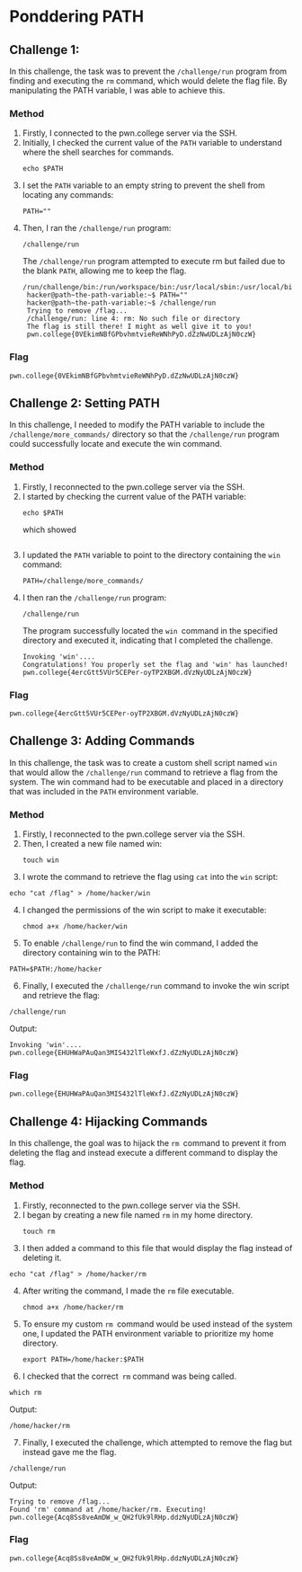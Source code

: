 # Ponddering PATH

## Challenge 1: 
In this challenge, the task was to prevent the `/challenge/run` program from finding and executing the `rm` command, which would delete the flag file. By manipulating the PATH variable, I was able to achieve this.

### Method
1. Firstly, I connected to the pwn.college server via the SSH.
2. Initially, I checked the current value of the `PATH` variable to understand where the shell searches for commands.
   ```
   echo $PATH
   ```
3. I set the `PATH` variable to an empty string to prevent the shell from locating any commands:
   ```
   PATH=""
   ```
4. Then, I ran the `/challenge/run` program:
   ```
   /challenge/run
   ```
   The `/challenge/run` program attempted to execute rm but failed due to the blank `PATH`, allowing me to keep the flag.
   ```
   /run/challenge/bin:/run/workspace/bin:/usr/local/sbin:/usr/local/bin:/usr/sbin:/usr/bin:/sbin:/bin
    hacker@path~the-path-variable:~$ PATH=""
    hacker@path~the-path-variable:~$ /challenge/run
    Trying to remove /flag...
    /challenge/run: line 4: rm: No such file or directory
    The flag is still there! I might as well give it to you!
    pwn.college{0VEkimNBfGPbvhmtvieReWNhPyD.dZzNwUDLzAjN0czW}
   ```

### Flag
```
pwn.college{0VEkimNBfGPbvhmtvieReWNhPyD.dZzNwUDLzAjN0czW}
```

## Challenge 2: Setting PATH
In this challenge, I needed to modify the PATH variable to include the `/challenge/more_commands/` directory so that the `/challenge/run` program could successfully locate and execute the win command.

### Method
1. Firstly, I reconnected to the pwn.college server via the SSH.
2. I started by checking the current value of the PATH variable:
   ```
   echo $PATH
   ```
   which showed
   ```
3. I updated the `PATH` variable to point to the directory containing the `win` command:
   ```
   PATH=/challenge/more_commands/
   ```
4. I then ran the `/challenge/run` program:
   ```
   /challenge/run
   ```
   The program successfully located the `win `command in the specified directory and executed it, indicating that I completed the challenge.
   ```
   Invoking 'win'....
   Congratulations! You properly set the flag and 'win' has launched!
   pwn.college{4ercGtt5VUr5CEPer-oyTP2XBGM.dVzNyUDLzAjN0czW}
   ```

### Flag
```
pwn.college{4ercGtt5VUr5CEPer-oyTP2XBGM.dVzNyUDLzAjN0czW}
```

## Challenge 3: Adding Commands
In this challenge, the task was to create a custom shell script named `win` that would allow the `/challenge/run` command to retrieve a flag from the system. The win command had to be executable and placed in a directory that was included in the `PATH` environment variable.

### Method
1. Firstly, I reconnected to the pwn.college server via the SSH.
2. Then, I created a new file named win:
   ```
   touch win
   ```
3.  I wrote the command to retrieve the flag using `cat` into the `win` script:
   ```
   echo "cat /flag" > /home/hacker/win
```
4. I changed the permissions of the win script to make it executable:
   ```
   chmod a+x /home/hacker/win
   ```
5.  To enable `/challenge/run` to find the win command, I added the directory containing win to the PATH:
   ```
   PATH=$PATH:/home/hacker
```
6.  Finally, I executed the `/challenge/run` command to invoke the win script and retrieve the flag:
   ```
   /challenge/run
   ```
   Output: 
   ```
   Invoking 'win'....
pwn.college{EHUHWaPAuQan3MIS432lTleWxfJ.dZzNyUDLzAjN0czW}
```

### Flag
```
pwn.college{EHUHWaPAuQan3MIS432lTleWxfJ.dZzNyUDLzAjN0czW}
```

## Challenge 4: Hijacking Commands
In this challenge, the goal was to hijack the `rm `command to prevent it from deleting the flag and instead execute a different command to display the flag.

### Method
1. Firstly, reconnected to the pwn.college server via the SSH.
2. I began by creating a new file named `rm` in my home directory.
   ```
   touch rm
   ```
3.  I then added a command to this file that would display the flag instead of deleting it.
   ```
   echo "cat /flag" > /home/hacker/rm
```
4. After writing the command, I made the `rm` file executable.
   ```
   chmod a+x /home/hacker/rm
   ```
5. To ensure my custom `rm `command would be used instead of the system one, I updated the PATH environment variable to prioritize my home directory.
   ```
   export PATH=/home/hacker:$PATH
   ```
6.  I checked that the correct` rm` command was being called.
   ```
   which rm
```
Output:
```
/home/hacker/rm
```

7.  Finally, I executed the challenge, which attempted to remove the flag but instead gave me the flag.

   ```
   /challenge/run
   ```
Output: 
```
Trying to remove /flag...
Found 'rm' command at /home/hacker/rm. Executing!
pwn.college{Acq8Ss8veAmDW_w_QH2fUk9lRHp.ddzNyUDLzAjN0czW}
```

### Flag
```
pwn.college{Acq8Ss8veAmDW_w_QH2fUk9lRHp.ddzNyUDLzAjN0czW}
```






   




